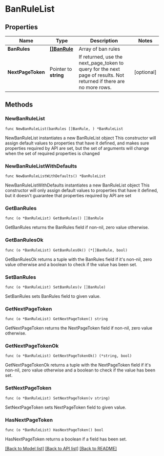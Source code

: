 # BanRuleList

## Properties

Name | Type | Description | Notes
------------ | ------------- | ------------- | -------------
**BanRules** | [**[]BanRule**](BanRule.md) | Array of ban rules | 
**NextPageToken** | Pointer to **string** | If returned, use the next_page_token to query for the next page of results. Not returned if there are no more rows. | [optional] 

## Methods

### NewBanRuleList

`func NewBanRuleList(banRules []BanRule, ) *BanRuleList`

NewBanRuleList instantiates a new BanRuleList object
This constructor will assign default values to properties that have it defined,
and makes sure properties required by API are set, but the set of arguments
will change when the set of required properties is changed

### NewBanRuleListWithDefaults

`func NewBanRuleListWithDefaults() *BanRuleList`

NewBanRuleListWithDefaults instantiates a new BanRuleList object
This constructor will only assign default values to properties that have it defined,
but it doesn't guarantee that properties required by API are set

### GetBanRules

`func (o *BanRuleList) GetBanRules() []BanRule`

GetBanRules returns the BanRules field if non-nil, zero value otherwise.

### GetBanRulesOk

`func (o *BanRuleList) GetBanRulesOk() (*[]BanRule, bool)`

GetBanRulesOk returns a tuple with the BanRules field if it's non-nil, zero value otherwise
and a boolean to check if the value has been set.

### SetBanRules

`func (o *BanRuleList) SetBanRules(v []BanRule)`

SetBanRules sets BanRules field to given value.


### GetNextPageToken

`func (o *BanRuleList) GetNextPageToken() string`

GetNextPageToken returns the NextPageToken field if non-nil, zero value otherwise.

### GetNextPageTokenOk

`func (o *BanRuleList) GetNextPageTokenOk() (*string, bool)`

GetNextPageTokenOk returns a tuple with the NextPageToken field if it's non-nil, zero value otherwise
and a boolean to check if the value has been set.

### SetNextPageToken

`func (o *BanRuleList) SetNextPageToken(v string)`

SetNextPageToken sets NextPageToken field to given value.

### HasNextPageToken

`func (o *BanRuleList) HasNextPageToken() bool`

HasNextPageToken returns a boolean if a field has been set.


[[Back to Model list]](../README.md#documentation-for-models) [[Back to API list]](../README.md#documentation-for-api-endpoints) [[Back to README]](../README.md)


